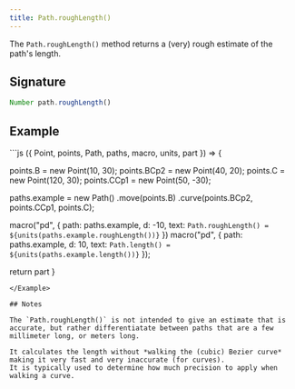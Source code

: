 ```yaml
---
title: Path.roughLength()
---
```


The `Path.roughLength()` method returns a (very) rough estimate of the path's length.

## Signature

```js
Number path.roughLength()
```

## Example

<Example caption="Example of the Path.attr() method">
```js
({ Point, points, Path, paths, macro, units, part }) => {

  points.B = new Point(10, 30);
  points.BCp2 = new Point(40, 20);
  points.C = new Point(120, 30);
  points.CCp1 = new Point(50, -30);
  
  paths.example = new Path()
    .move(points.B)
    .curve(points.BCp2, points.CCp1, points.C);
  
  macro("pd", {
    path: paths.example,
    d: -10,
    text: `Path.roughLength() = ${units(paths.example.roughLength())}`
  })
  macro("pd", {
    path: paths.example,
    d: 10,
    text: `Path.length() = ${units(paths.example.length())}`
  });
  

  return part
}
```
</Example>

## Notes

The `Path.roughLength()` is not intended to give an estimate that is accurate, but rather differentiatate between paths that are a few millimeter long, or meters long.

It calculates the length without *walking the (cubic) Bezier curve* making it very fast and very inaccurate (for curves).
It is typically used to determine how much precision to apply when walking a curve.
